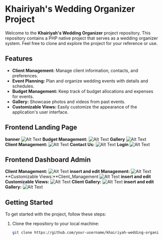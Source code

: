 # Khairiyah's Wedding Organizer Project

Welcome to the **Khairiyah's Wedding Organizer** project repository. This repository contains a PHP native project that serves as a wedding organizer system. Feel free to clone and explore the project for your reference or use.

## Features

- **Client Management:** Manage client information, contacts, and preferences.
- **Event Planning:** Plan and organize wedding events with details and schedules.
- **Budget Management:** Keep track of budget allocations and expenses for events.
- **Gallery:** Showcase photos and videos from past events.
- **Customizable Views:** Easily customize the appearance of the application's user interface.

## Frontend Landing Page

**banner**
![Alt Text](./README-Assets/banner.jpeg)
**Budget Management:**
![Alt Text](./README-Assets/ourService.jpeg)
**Gallery**
![Alt Text](./README-Assets/gallery.jpeg)
**Client Management:**
![Alt Text](./README-Assets/client.jpeg)
**Contact Us:**
![Alt Text](./README-Assets/contactUs.jpeg)
**Login**
![Alt Text](./README-Assets/login.jpeg)

## Frontend Dashboard Admin

**Client Management:**
![Alt Text](./README-Assets/Client_Management.jpeg)
**insert and edit Management:**
![Alt Text](./README-Assets/Client_Management_edit_add.jpeg)
**Customizable Views:**Client_Management
![Alt Text](./README-Assets/Customizable_Views.jpeg)
**insert and edit Customizable Views:**
![Alt Text](./README-Assets/Customizable_View2.jpeg)
**Client Gallery:**
![Alt Text](./README-Assets/image.jpeg)
**insert and edit Gallery:**
![Alt Text](./README-Assets/contactUs.jpeg)

## Getting Started

To get started with the project, follow these steps:

1. Clone the repository to your local machine:

   ```bash
   git clone https://github.com/your-username/khairiyah-wedding-organizer.git
   ```
